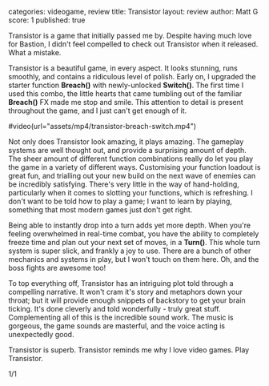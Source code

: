 categories: videogame, review
title: Transistor
layout: review
author: Matt G
score: 1
published: true

Transistor is a game that initially passed me by. Despite having much love for Bastion, I didn't feel compelled to check out Transistor when it released. What a mistake.

Transistor is a beautiful game, in every aspect. It looks stunning, runs smoothly, and contains a ridiculous level of polish. Early on, I upgraded the starter function **Breach()** with newly-unlocked **Switch()**. The first time I used this combo, the little hearts that came tumbling out of the familiar **Breach()** FX made me stop and smile. This attention to detail is present throughout the game, and I just can't get enough of it.

#video(url="assets/mp4/transistor-breach-switch.mp4")

Not only does Transistor look amazing, it plays amazing. The gameplay systems are well thought out, and provide a surprising amount of depth. The sheer amount of different function combinations really do let you play the game in a variety of different ways. Customising your function loadout is great fun, and trialling out your new build on the next wave of enemies can be incredibly satisfying. There's very little in the way of hand-holding, particularly when it comes to slotting your functions, which is refreshing. I don't want to be told how to play a game; I want to learn by playing, something that most modern games just don't get right.

Being able to instantly drop into a turn adds yet more depth. When you're feeling overwhelmed in real-time combat, you have the ability to completely freeze time and plan out your next set of moves, in a **Turn()**. This whole turn system is super slick, and frankly a joy to use. There are a bunch of other mechanics and systems in play, but I won't touch on them here. Oh, and the boss fights are awesome too!

To top everything off, Transistor has an intriguing plot told through a compelling narrative. It won't cram it's story and metaphors down your throat; but it will provide enough snippets of backstory to get your brain ticking. It's done cleverly and told wonderfully - truly great stuff. Complementing all of this is the incredible sound work. The music is gorgeous, the game sounds are masterful, and the voice acting is unexpectedly good.

Transistor is superb. Transistor reminds me why I love video games. Play Transistor.

1/1